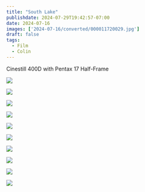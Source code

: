 ```yaml
---
title: "South Lake"
publishdate: 2024-07-29T19:42:57-07:00
date: 2024-07-16
images: ['2024-07-16/converted/000011720029.jpg']
draft: false
tags:
  - Film
  - Colin
---
```


Cinestill 400D with Pentax 17 Half-Frame

![](2024-07-16/converted/000011720036.jpg)

![](2024-07-16/converted/000011720035.jpg)

![](2024-07-16/converted/000011720033.jpg)

![](2024-07-16/converted/000011720031.jpg)

![](2024-07-16/converted/000011720030.jpg)

![](2024-07-16/converted/000011720029.jpg)

![](2024-07-16/converted/000011720027.jpg)

![](2024-07-16/converted/000011720024.jpg)

![](2024-07-16/converted/000011720023.jpg)

![](2024-07-16/converted/000011720022.jpg)